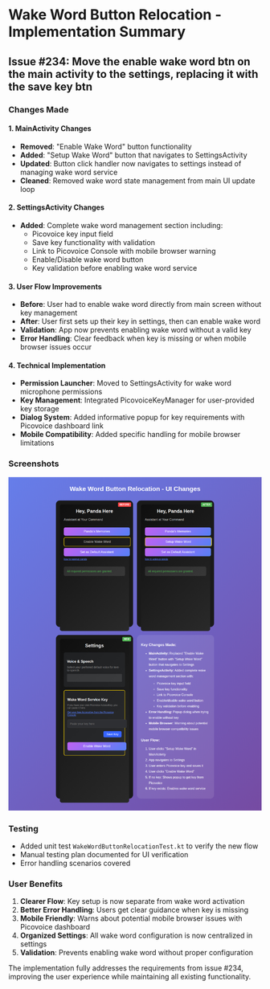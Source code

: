 # Wake Word Button Relocation - Implementation Summary

## Issue #234: Move the enable wake word btn on the main activity to the settings, replacing it with the save key btn

### Changes Made

#### 1. MainActivity Changes
- **Removed**: "Enable Wake Word" button functionality
- **Added**: "Setup Wake Word" button that navigates to SettingsActivity
- **Updated**: Button click handler now navigates to settings instead of managing wake word service
- **Cleaned**: Removed wake word state management from main UI update loop

#### 2. SettingsActivity Changes
- **Added**: Complete wake word management section including:
  - Picovoice key input field
  - Save key functionality with validation
  - Link to Picovoice Console with mobile browser warning
  - Enable/Disable wake word button
  - Key validation before enabling wake word service

#### 3. User Flow Improvements
- **Before**: User had to enable wake word directly from main screen without key management
- **After**: User first sets up their key in settings, then can enable wake word
- **Validation**: App now prevents enabling wake word without a valid key
- **Error Handling**: Clear feedback when key is missing or when mobile browser issues occur

#### 4. Technical Implementation
- **Permission Launcher**: Moved to SettingsActivity for wake word microphone permissions
- **Key Management**: Integrated PicovoiceKeyManager for user-provided key storage
- **Dialog System**: Added informative popup for key requirements with Picovoice dashboard link
- **Mobile Compatibility**: Added specific handling for mobile browser limitations

### Screenshots
![UI Changes](wake-word-ui-changes.png)

### Testing
- Added unit test `WakeWordButtonRelocationTest.kt` to verify the new flow
- Manual testing plan documented for UI verification
- Error handling scenarios covered

### User Benefits
1. **Clearer Flow**: Key setup is now separate from wake word activation
2. **Better Error Handling**: Users get clear guidance when key is missing
3. **Mobile Friendly**: Warns about potential mobile browser issues with Picovoice dashboard
4. **Organized Settings**: All wake word configuration is now centralized in settings
5. **Validation**: Prevents enabling wake word without proper configuration

The implementation fully addresses the requirements from issue #234, improving the user experience while maintaining all existing functionality.